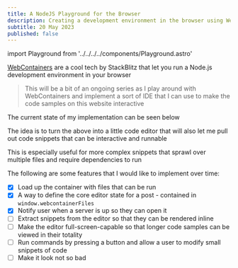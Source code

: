 ```yaml
---
title: A NodeJS Playground for the Browser
description: Creating a development environment in the browser using Web Containers and React
subtitle: 20 May 2023
published: false 
---
```


<!-- Temporarily marked as .md since the playground component does not render currently -->

import Playground from '../../../../components/Playground.astro'

[WebContainers](https://webcontainers.io/) are a cool tech by StackBlitz that let you run a Node.js development environment in your browser

> This will be a bit of an ongoing series as I play around with WebContainers and implement a sort of IDE that I can use to make the code samples on this website interactive

The current state of my implementation can be seen below

<Playground
  name="web-containers-and-react"
  initialCommand="pnpm install"
  startCommand="pnpm dev"
/>

The idea is to turn the above into a little code editor that will also let me pull out code snippets that can be interactive and runnable

This is especially useful for more complex snippets that sprawl over multiple files and require dependencies to run

The following are some features that I would like to implement over time:

- [x] Load up the container with files that can be run
- [x] A way to define the core editor state for a post - contained in `window.webcontainerFiles`
- [x] Notify user when a server is up so they can open it
- [ ] Extract snippets from the editor so that they can be rendered inline
- [ ] Make the editor full-screen-capable so that longer code samples can be viewed in their totality
- [ ] Run commands by pressing a button and allow a user to modify small snippets of code
- [ ] Make it look not so bad
